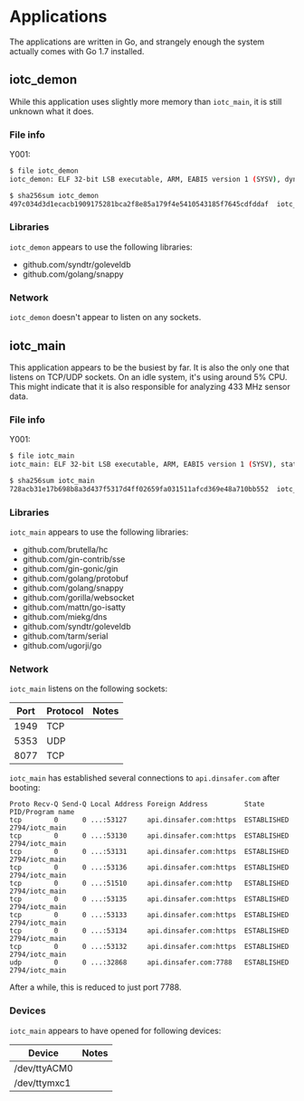 # Applications

The applications are written in Go, and strangely enough the system actually comes with Go 1.7 installed.


## iotc_demon

While this application uses slightly more memory than `iotc_main`, it is still unknown what it does.


### File info

Y001:
```bash
$ file iotc_demon
iotc_demon: ELF 32-bit LSB executable, ARM, EABI5 version 1 (SYSV), dynamically linked, interpreter /lib/ld-linux-armhf.so.3, Go BuildID=2e4bcfdcdad47fb201ff66632407e15706f43abe, stripped

$ sha256sum iotc_demon
497c034d3d1ecacb1909175281bca2f8e85a179f4e5410543185f7645cdfddaf  iotc_demon
```

### Libraries

`iotc_demon` appears to use the following libraries:

* github.com/syndtr/goleveldb
* github.com/golang/snappy


### Network

`iotc_demon` doesn't appear to listen on any sockets.


## iotc_main

This application appears to be the busiest by far. It is also the only one that listens on TCP/UDP sockets. On an idle system, it's using around 5% CPU. This might indicate that it is also responsible for analyzing 433 MHz sensor data.

### File info

Y001:
```bash
$ file iotc_main
iotc_main: ELF 32-bit LSB executable, ARM, EABI5 version 1 (SYSV), statically linked, Go BuildID=6777c3c4a579d058626c5d708bf783959aafa98f, stripped

$ sha256sum iotc_main 
728acb31e17b698b8a3d437f5317d4ff02659fa031511afcd369e48a710bb552  iotc_main
```


### Libraries

`iotc_main` appears to use the following libraries:

* github.com/brutella/hc
* github.com/gin-contrib/sse
* github.com/gin-gonic/gin
* github.com/golang/protobuf
* github.com/golang/snappy
* github.com/gorilla/websocket
* github.com/mattn/go-isatty
* github.com/miekg/dns
* github.com/syndtr/goleveldb
* github.com/tarm/serial
* github.com/ugorji/go


### Network

`iotc_main` listens on the following sockets:

| Port | Protocol | Notes |
| ---- | -------- | ----- |
| 1949 | TCP      |
| 5353 | UDP      |
| 8077 | TCP      |

`iotc_main` has established several connections to `api.dinsafer.com` after booting:

```
Proto Recv-Q Send-Q Local Address Foreign Address         State       PID/Program name
tcp        0      0 ...:53127     api.dinsafer.com:https  ESTABLISHED 2794/iotc_main  
tcp        0      0 ...:53130     api.dinsafer.com:https  ESTABLISHED 2794/iotc_main  
tcp        0      0 ...:53131     api.dinsafer.com:https  ESTABLISHED 2794/iotc_main  
tcp        0      0 ...:53136     api.dinsafer.com:https  ESTABLISHED 2794/iotc_main  
tcp        0      0 ...:51510     api.dinsafer.com:http   ESTABLISHED 2794/iotc_main  
tcp        0      0 ...:53135     api.dinsafer.com:https  ESTABLISHED 2794/iotc_main  
tcp        0      0 ...:53133     api.dinsafer.com:https  ESTABLISHED 2794/iotc_main  
tcp        0      0 ...:53134     api.dinsafer.com:https  ESTABLISHED 2794/iotc_main  
tcp        0      0 ...:53132     api.dinsafer.com:https  ESTABLISHED 2794/iotc_main  
udp        0      0 ...:32868     api.dinsafer.com:7788   ESTABLISHED 2794/iotc_main  
```
After a while, this is reduced to just port 7788.

### Devices

`iotc_main` appears to have opened for following devices:

| Device       | Notes |
| ------------ | ----- |
| /dev/ttyACM0 |
| /dev/ttymxc1 |
